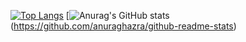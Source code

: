 [![Top Langs](https://github-readme-stats.vercel.app/api/top-langs/?username=Sashq-o&theme=onedark)](https://github.com/anuraghazra/github-readme-stats)
[![Anurag's GitHub stats](https://github-readme-stats.vercel.app/api?username=Sashq-o&theme=onedark&show_icons=true)(https://github.com/anuraghazra/github-readme-stats)
